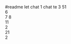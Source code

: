  #readme let chat 1
chat te 
3 
51    
6    
7 
8    
11          
2      
21     
2   
    
    
   
 
  
